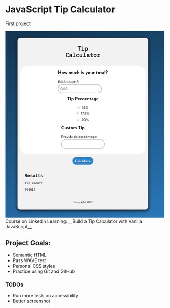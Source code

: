 JavaScript Tip Calculator
===


First project

<img src="screenshot-js-tip-cal.png" alt="Screenshot" width="500px">
<br>
Course on LinkedIn Learning: __Build a Tip Calculator with Vanilla JavaScript__

## Project Goals:
- Semantic HTML
- Pass WAVE test
- Personal CSS styles
- Practice using Git and GitHub

### TODOs
- Run more tests on accessibility
- Better screenshot
